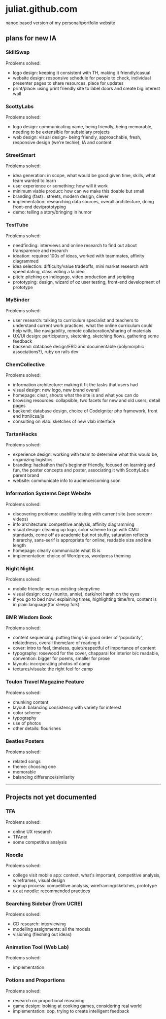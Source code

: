 juliat.github.com
=================

nanoc based version of my personal/portfolio website

## plans for new IA

### SkillSwap
Problems solved:
- logo design: keeping it consistent with TH, making it friendly/casual
- website design: responsive schedule for people to check, individual presenter pages to share resources, place for updates
- print/place: using print friendly site to label doors and create big interest wall

### ScottyLabs
Problems solved:
- logo design: communicating name, being friendly, being memorable, needing to be extensible for subsidiary projects
- web design: visual design- being friendly, approachable, fresh, responsive design (we're techie), IA and content

### StreetSmart
Problems solved:
- idea generation: in scope, what would be good given time, skills, what team wanted to learn
- user experience or something: how will it work
- minimum viable product: how can we make this doable but small
- branding (fast) : streets, modern design, clever
- implementation: researching data sources, overall architecture, doing front-end dev/prototyping
- demo: telling a story/bringing in humor

### TestTube
Problems solved:
- needfinding: interviews and online research to find out about transparence and research
- ideation: required 100s of ideas, worked with teammates, affinity diagrammed
- idea selection: difficulty/value tradeoffs, mini market research with speed dating, class voting a la ideo
- pitch: pitching on indiegogo, video production and scripting
- prototyping: design, wizard of oz user testing, front-end development of prototype

### MyBinder
Problems solved:
- user research: talking to curriculum specialist and teachers to understand current work practices, what the online curriculum could help with, like navigability, remote collaboration/sharing of materials
- UX/UI design: participatory, sketching, sketching flows, gathering some feedback
- backend: database design/ERD and documentable (polymorphic associations?), ruby on rails dev

### ChemCollective
Problems solved:
- information architecture: making it fit the tasks that users had
- visual design: new logo, new brand overall
- homepage: clear, shouts what the site is and what you can do
- browsing resources: collapsible, two facets for new and old users, detail pages
- backend: database design, choice of CodeIgniter php framework, front end html/css/js
- consulting on vlab: sketches of new vlab interface

### TartanHacks
Problems solved:
- experience design: working with team to determine what this would be, organizing logistics
- branding: hackathon that's beginner friendly, focused on learning and fun, the poster concepts and poster, associating it with ScottyLabs parent brand
- website: communicate info to audience/coming soon

### Information Systems Dept Website
Problems solved:
- discovering problems: usability testing with current site (see screenr videos)
- info architecture: competitive analysis, affinity diagramming
- visual design: cleaning up logo, color scheme to go with CMU standards, come off as academic but not stuffy, saturation reflects hierarchy, sans-serif is appropriate for online, readable size and line length
- homepage: clearly communicate what IS is
- implementation: choice of Wordpress, wordpress theming

### Night Night
Problems solved:
- mobile friendly: versus existing sleepytime
- visual design: cozy (nunito, annie), dark/not harsh on the eyes
- if you go to bed now: explaining times, highlighting time/hrs, content is in plain language(for sleepy folk)

### BMR Wisdom Book
Problems solved:
- content sequencing: putting things in good order of 'popularity', relatedness, overall theme/arc of reading it
- cover: intro to feel, timeless, quiet/respectful of importance of content
- typography: rosewood for the cover, chapparal for interior b/c readable, convention: bigger for poems, smaller for prose
- layouts: incorporating photos of camp
- textures/visuals: the right feel for camp

### Toulon Travel Magazine Feature
Problems solved:
- chunking content
- layout: balancing consistency with variety for interest
- color scheme
- typography
- use of photos
- other details: flourishes

### Beatles Posters
Problems solved:
- related songs
- theme: choosing one
- memorable
- balancing difference/similarity

--------------------------------------------

## Projects not yet documented

### TFA
Problems solved:
- online UX research
- TFAnet
- some competitive analysis

### Noodle
Problems solved:
- college visit mobile app: context, what's important, competitive analysis, wireframes, visual design
- signup process: competitive analysis, wireframing/sketches, prototype
- ux at noodle: recommended practices

### Searching Sidebar (from UCRE)
Problems solved:
- CD research: interviewing
- modelling assignments: all the models
- visioning (fleshing out ideas)

### Animation Tool (Web Lab)
Problems solved:
- implementation

### Potions and Proportions
Problems solved:
- research on proportional reasoning
- game design: looking at cooking games, considering real world
- implementation: oop, trying to create intelligent feedback